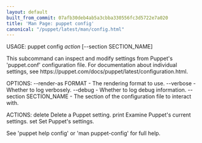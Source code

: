 ```yaml
---
layout: default
built_from_commit: 07afb30deb4ab5a3cbba330556fc3d5722e7a020
title: 'Man Page: puppet config'
canonical: "/puppet/latest/man/config.html"
---
```


<div class='mp'>
<p>USAGE: puppet config <var>action</var> [--section SECTION_NAME]</p>

<p>This subcommand can inspect and modify settings from Puppet's
'puppet.conf' configuration file. For documentation about individual settings,
see https://puppet.com/docs/puppet/latest/configuration.html.</p>

<p>OPTIONS:
  --render-as FORMAT             - The rendering format to use.
  --verbose                      - Whether to log verbosely.
  --debug                        - Whether to log debug information.
  --section SECTION_NAME         - The section of the configuration file to
                                   interact with.</p>

<p>ACTIONS:
  delete    Delete a Puppet setting.
  print     Examine Puppet's current settings.
  set       Set Puppet's settings.</p>

<p>See 'puppet help config' or 'man puppet-config' for full help.</p>

</div>
